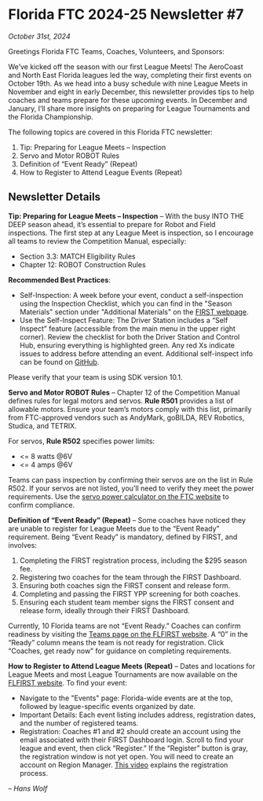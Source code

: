 # Florida FTC 2024-25 Newsletter #7
_October 31st, 2024_

Greetings Florida FTC Teams, Coaches, Volunteers, and Sponsors:

We’ve kicked off the season with our first League Meets! The AeroCoast and North East Florida leagues led the way, completing their first events on October 19th. As we head into a busy schedule with nine League Meets in November and eight in early December, this newsletter provides tips to help coaches and teams prepare for these upcoming events. In December and January, I’ll share more insights on preparing for League Tournaments and the Florida Championship.

The following topics are covered in this Florida FTC newsletter:

1. Tip: Preparing for League Meets – Inspection
2. Servo and Motor ROBOT Rules
3. Definition of “Event Ready” (Repeat)
4. How to Register to Attend League Events (Repeat)

## Newsletter Details

**Tip: Preparing for League Meets – Inspection** – With the busy INTO THE DEEP season ahead, it’s essential to prepare for Robot and Field inspections. The first step at any League Meet is inspection, so I encourage all teams to review the Competition Manual, especially:
- Section 3.3: MATCH Eligibility Rules
- Chapter 12: ROBOT Construction Rules

**Recommended Best Practices**:
- Self-Inspection: A week before your event, conduct a self-inspection using the Inspection Checklist, which you can find in the "Season Materials" section under "Additional Materials" on the [FIRST webpage](https://www.firstinspires.org/robotics/ftc).
- Use the Self-Inspect Feature: The Driver Station includes a “Self Inspect” feature (accessible from the main menu in the upper right corner). Review the checklist for both the Driver Station and Control Hub, ensuring everything is highlighted green. Any red Xs indicate issues to address before attending an event. Additional self-inspect info can be found on [GitHub](https://github.com/FIRST-Tech-Challenge/FtcRobotController/wiki/FTC-Self-Inspect).

Please verify that your team is using SDK version 10.1.

**Servo and Motor ROBOT Rules** – Chapter 12 of the Competition Manual defines rules for legal motors and servos. **Rule R501** provides a list of allowable motors. Ensure your team’s motors comply with this list, primarily from FTC-approved vendors such as AndyMark, goBILDA, REV Robotics, Studica, and TETRIX.

For servos, **Rule R502** specifies power limits:
- <= 8 watts @6V
- <= 4 amps @6V

Teams can pass inspection by confirming their servos are on the list in Rule R502. If your servos are not listed, you’ll need to verify they meet the power requirements. Use the [servo power calculator on the FTC website](https://ftc-docs.firstinspires.org/en/latest/tech_tips/tech-tips.html#powercalculator) to confirm compliance.

**Definition of “Event Ready” (Repeat)** – Some coaches have noticed they are unable to register for League Meets due to the “Event Ready” requirement. Being “Event Ready” is mandatory, defined by FIRST, and involves:
1. Completing the FIRST registration process, including the $295 season fee.
2. Registering two coaches for the team through the FIRST Dashboard.
3. Ensuring both coaches sign the FIRST consent and release form.
4. Completing and passing the FIRST YPP screening for both coaches.
5. Ensuring each student team member signs the FIRST consent and release form, ideally through their FIRST Dashboard.

Currently, 10 Florida teams are not “Event Ready.” Coaches can confirm readiness by visiting the [Teams page on the FLFIRST website](http://www.flfirst.org/index.php/season/teams?view=teams). A “0” in the “Ready” column means the team is not ready for registration. Click “Coaches, get ready now” for guidance on completing requirements.

**How to Register to Attend League Meets (Repeat)** – Dates and locations for League Meets and most League Tournaments are now available on the [FLFIRST website](http://www.flfirst.org). To find your event:
- Navigate to the "Events" page: Florida-wide events are at the top, followed by league-specific events organized by date.
- Important Details: Each event listing includes address, registration dates, and the number of registered teams.
- Registration: Coaches #1 and #2 should create an account using the email associated with their FIRST Dashboard login. Scroll to find your league and event, then click “Register.” If the “Register” button is gray, the registration window is not yet open. You will need to create an account on Region Manager. [This video](https://youtu.be/AoQfTYcof1Q) explains the registration process.

_– Hans Wolf_

